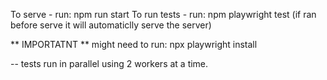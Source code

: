 To serve - run: npm run start
To run tests - run: npm playwright test (if ran before serve it will automaticlly serve the server)

** IMPORTATNT ** might need to run: npx playwright install 

-- tests run in parallel using 2 workers at a time.
